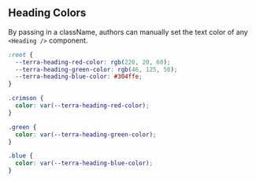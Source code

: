 ## Heading Colors

By passing in a className, authors can manually set the text color of any `<Heading />` component.

```css
:root {
  --terra-heading-red-color: rgb(220, 20, 60);
  --terra-heading-green-color: rgb(46, 125, 50);
  --terra-heading-blue-color: #304ffe;
}

.crimson {
  color: var(--terra-heading-red-color);
}

.green {
  color: var(--terra-heading-green-color);
}

.blue {
  color: var(--terra-heading-blue-color);
}
```
